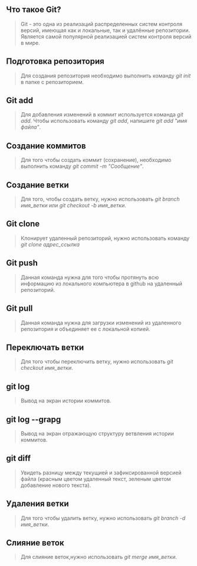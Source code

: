 ## Что такое Git?

> Git - это одна из реализаций распределенных систем контроля версий, имеющая как и локальные, так и удалённые репозитории. Является самой популярной реализацией систем контроля версий в мире. 

## Подготовка репозитория 

> Для создания репозитория необходимо выполнить команду *git init* в папке с репозиторием. 

## Git add 

> Для добавления изменений в коммит используется команда *git add*. Чтобы использовать команду *git add*, напишите *git add "имя файла"*.

## Создание коммитов 

> Для того чтобы создать коммит (сохранение), необходимо выполнить команду *git commit -m "Сообщение"*.

## Создание ветки

> Для того, чтобы создать ветку, нужно использовать *git branch имя_ветки* или *git checkout -b имя_ветки*.

## Git clone 
> Клонирует удаленный репозиторий, нужно использовать команду *git clone адрес_ссылка* 

## Git push
>Данная команда нужна для того чтобы протянуть всю информацию из локального компьютера в github на удаленный репозиторий.

## Git pull
>Данная команда нужна для загрузки изменений из удаленного репозитория и объединяет ее с локальной копией.

## Переключать ветки

> Для того чтобы переключить ветку, нужно использовать *git checkout имя_ветки*.

## git log

> Вывод на экран истории коммитов.

## git log --grapg
> Вывод на экран отражающую структуру ветвления истории коммитов.

## git diff 

> Увидеть разницу между текущией и зафиксированной версией файла (красным цветом удаленный текст, зеленым цветом добавление нового текста).

## Удаления ветки
> Для того чтобы удалить ветку, нужно использовать *git branch -d имя_ветки*.
## Слияние веток
> Для слияние веток,нужно использовать *git merge имя_ветки*.

